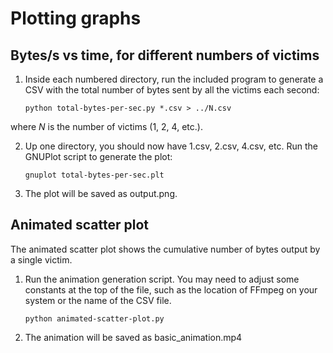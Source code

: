 Plotting graphs
===============

Bytes/s vs time, for different numbers of victims
-------------------------------------------------

1. Inside each numbered directory, run the included program to generate a
CSV with the total number of bytes sent by all the victims each second:

    ```
    python total-bytes-per-sec.py *.csv > ../N.csv
    ```

where _N_ is the number of victims (1, 2, 4, etc.).

2. Up one directory, you should now have 1.csv, 2.csv, 4.csv, etc. Run the
GNUPlot script to generate the plot:

    ```
    gnuplot total-bytes-per-sec.plt
    ```

3. The plot will be saved as output.png.

Animated scatter plot
---------------------

The animated scatter plot shows the cumulative number of bytes output by a single victim.

1. Run the animation generation script. You may need to adjust some constants
at the top of the file, such as the location of FFmpeg on your system or the
name of the CSV file.

    ```
    python animated-scatter-plot.py
    ```

2. The animation will be saved as basic_animation.mp4
